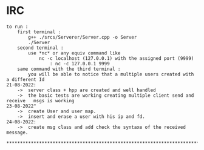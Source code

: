 # IRC

    to run :
        first terminal :
            g++ ./srcs/Serverer/Server.cpp -o Server
            ./Server
        second terminal : 
            use *nc* or any equiv command like
                nc -c localhost (127.0.0.1) with the assigned port (9999)
                    : nc -c 127.0.0.1 9999
        same command with the third terminal : 
            you will be able to notice that a multiple users created with a different Id
    21-08-2022:
        ->  server class + hpp are created and well handled 
        ->  the basic tests are working creating multiple client send and receive   msgs is working   
    23-08-2022"
        ->  create User and user map.
        ->  insert and erase a user with his ip and fd.
    24-08-2022:
        ->  create msg class and add check the syntaxe of the received message.

    ******************************************************************************************************************************

   